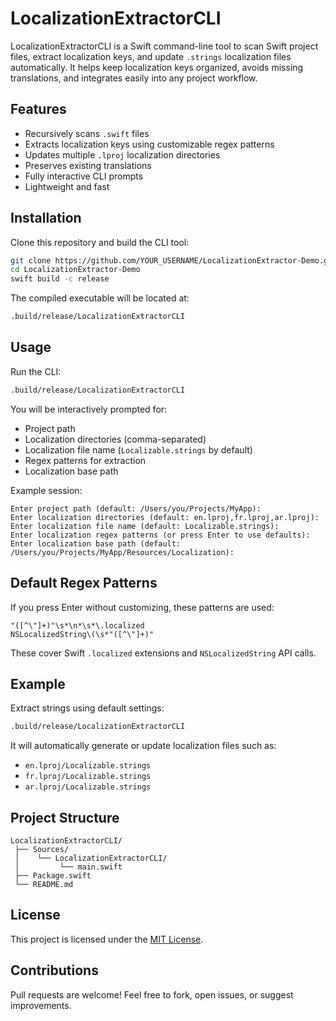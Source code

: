 # LocalizationExtractorCLI

LocalizationExtractorCLI is a Swift command-line tool to scan Swift project files, extract localization keys, and update `.strings` localization files automatically. It helps keep localization keys organized, avoids missing translations, and integrates easily into any project workflow.

## Features

- Recursively scans `.swift` files
- Extracts localization keys using customizable regex patterns
- Updates multiple `.lproj` localization directories
- Preserves existing translations
- Fully interactive CLI prompts
- Lightweight and fast

## Installation

Clone this repository and build the CLI tool:

```bash
git clone https://github.com/YOUR_USERNAME/LocalizationExtractor-Demo.git
cd LocalizationExtractor-Demo
swift build -c release
```

The compiled executable will be located at:

```bash
.build/release/LocalizationExtractorCLI
```

## Usage

Run the CLI:

```bash
.build/release/LocalizationExtractorCLI
```

You will be interactively prompted for:

- Project path
- Localization directories (comma-separated)
- Localization file name (`Localizable.strings` by default)
- Regex patterns for extraction
- Localization base path

Example session:

```
Enter project path (default: /Users/you/Projects/MyApp):
Enter localization directories (default: en.lproj,fr.lproj,ar.lproj):
Enter localization file name (default: Localizable.strings):
Enter localization regex patterns (or press Enter to use defaults):
Enter localization base path (default: /Users/you/Projects/MyApp/Resources/Localization):
```

## Default Regex Patterns

If you press Enter without customizing, these patterns are used:

```
"([^\"]+)"\s*\n*\s*\.localized
NSLocalizedString\(\s*"([^\"]+)"
```

These cover Swift `.localized` extensions and `NSLocalizedString` API calls.

## Example

Extract strings using default settings:

```bash
.build/release/LocalizationExtractorCLI
```

It will automatically generate or update localization files such as:

- `en.lproj/Localizable.strings`
- `fr.lproj/Localizable.strings`
- `ar.lproj/Localizable.strings`

## Project Structure

```
LocalizationExtractorCLI/
 ├── Sources/
 │    └── LocalizationExtractorCLI/
 │         └── main.swift
 ├── Package.swift
 └── README.md
```

## License

This project is licensed under the [MIT License](LICENSE).

## Contributions

Pull requests are welcome! Feel free to fork, open issues, or suggest improvements.

